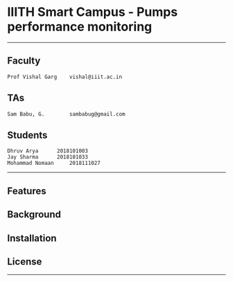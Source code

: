# IIITH Smart Campus - Pumps performance monitoring

************************************

## Faculty
	Prof Vishal Garg	vishal@iiit.ac.in

## TAs
	Sam Babu, G.		sambabug@gmail.com

## Students
	Dhruv Arya		2018101003
	Jay Sharma		2018101033
	Mohammad Nomaan		2018111027

************************************

## Features

## Background

## Installation

## License

************************************